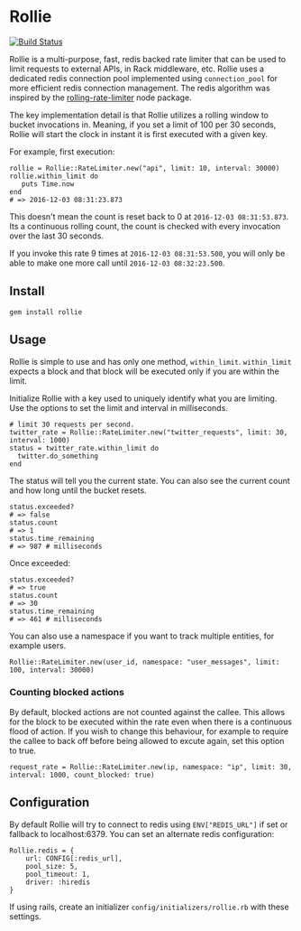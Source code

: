 # Rollie

[![Build Status](https://travis-ci.org/zldavis/rollie.svg?branch=master)](https://travis-ci.org/zldavis/rollie)

Rollie is a multi-purpose, fast, redis backed rate limiter that can be used to limit requests to external APIs, in Rack
middleware, etc. Rollie uses a dedicated redis connection pool implemented using `connection_pool` for more efficient
redis connection management. The redis algorithm was inspired by the
[rolling-rate-limiter](https://www.npmjs.com/package/rolling-rate-limiter) node package.

The key implementation detail is that Rollie utilizes a rolling window to bucket invocations in. Meaning, if you set
a limit of 100 per 30 seconds, Rollie will start the clock in instant it is first executed with a given key.

For example, first execution:
```
rollie = Rollie::RateLimiter.new("api", limit: 10, interval: 30000)
rollie.within_limit do
   puts Time.now
end
# => 2016-12-03 08:31:23.873
```

This doesn't mean the count is reset back to 0 at `2016-12-03 08:31:53.873`. Its a continuous rolling count, the count
is checked with every invocation over the last 30 seconds.
 
If you invoke this rate 9 times at `2016-12-03 08:31:53.500`, you will only be able to make one more call until `2016-12-03 08:32:23.500`. 

## Install

```
gem install rollie
```

## Usage

Rollie is simple to use and has only one method, `within_limit`. `within_limit` expects a block and that block will be
executed only if you are within the limit.

Initialize Rollie with a key used to uniquely identify what you are limiting. Use the options to set the limit and
interval in milliseconds.
```
# limit 30 requests per second.
twitter_rate = Rollie::RateLimiter.new("twitter_requests", limit: 30, interval: 1000)
status = twitter_rate.within_limit do
  twitter.do_something
end
```

The status will tell you the current state. You can also see the current count and how long until the bucket resets.
```
status.exceeded?
# => false
status.count
# => 1
status.time_remaining
# => 987 # milliseconds
```

Once exceeded:
```
status.exceeded?
# => true
status.count
# => 30
status.time_remaining
# => 461 # milliseconds
```  

You can also use a namespace if you want to track multiple entities, for example users.
```
Rollie::RateLimiter.new(user_id, namespace: "user_messages", limit: 100, interval: 30000)
```

### Counting blocked actions

By default, blocked actions are not counted against the callee. This allows for the block to be executed within the
rate even when there is a continuous flood of action. If you wish to change this behaviour, for example to require the callee to back off before being allowed to excute again, set this option to true.

```
request_rate = Rollie::RateLimiter.new(ip, namespace: "ip", limit: 30, interval: 1000, count_blocked: true)
```

## Configuration

By default Rollie will try to connect to redis using `ENV["REDIS_URL"]` if set or fallback to localhost:6379. You can
set an alternate redis configuration:
```
Rollie.redis = {
    url: CONFIG[:redis_url],
    pool_size: 5,
    pool_timeout: 1,
    driver: :hiredis
}
```

If using rails, create an initializer `config/initializers/rollie.rb` with these settings.